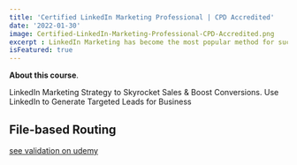 ```yaml
---
title: 'Certified LinkedIn Marketing Professional | CPD Accredited'
date: '2022-01-30'
image: Certified-LinkedIn-Marketing-Professional-CPD-Accredited.png
excerpt : LinkedIn Marketing has become the most popular method for success-hungry marketers to make the most from their promoting efforts. If not given sufficient importance to, it can prove disastrous for your business. It provides you with more opportunities to improve your credibility, and you will stay on top of your targeted audience's minds for a long-term basis.
isFeatured: true
--- 
```



 **About this course**.

LinkedIn Marketing Strategy to Skyrocket Sales & Boost Conversions. Use LinkedIn to Generate Targeted Leads for Business
## File-based Routing

[see validation on udemy](https://www.udemy.com/certificate/UC-c3bf295a-d5a0-45c5-ad17-430c16187d2d/)


